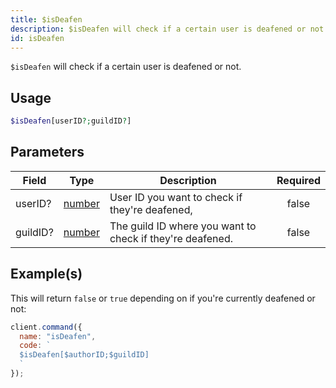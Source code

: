 ```yaml
---
title: $isDeafen
description: $isDeafen will check if a certain user is deafened or not.
id: isDeafen
---
```


`$isDeafen` will check if a certain user is deafened or not.

## Usage

```php
$isDeafen[userID?;guildID?]
```

## Parameters

| Field    | Type                                                                                              | Description                                               | Required |
| -------- | ------------------------------------------------------------------------------------------------- | --------------------------------------------------------- | :------: |
| userID?  | [number](https://developer.mozilla.org/en-US/docs/Web/JavaScript/Reference/Global_Objects/Number) | User ID you want to check if they're deafened,            |  false   |
| guildID? | [number](https://developer.mozilla.org/en-US/docs/Web/JavaScript/Reference/Global_Objects/Number) | The guild ID where you want to check if they're deafened. |  false   |

## Example(s)

This will return `false` or `true` depending on if you're currently deafened or not:

```javascript
client.command({
  name: "isDeafen",
  code: `
  $isDeafen[$authorID;$guildID]
  `
});
```
